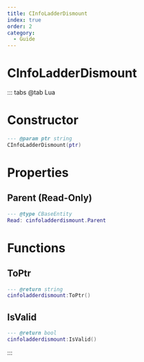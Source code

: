 ```yaml
---
title: CInfoLadderDismount
index: true
order: 2
category:
  - Guide
---
```


# CInfoLadderDismount

::: tabs
@tab Lua
# Constructor
```lua
--- @param ptr string
CInfoLadderDismount(ptr)
```
# Properties
## Parent (Read-Only)
```lua
--- @type CBaseEntity
Read: cinfoladderdismount.Parent
```
# Functions
## ToPtr
```lua
--- @return string
cinfoladderdismount:ToPtr()
```
## IsValid
```lua
--- @return bool
cinfoladderdismount:IsValid()
```

:::